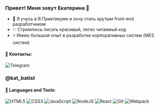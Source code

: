 ### Привет! Меня зовут Екатерина 👋

- 🌱 Я учусь в Я.Приктикуме и хочу стать крутым front-end разработчиком
- ✨ Стремлюсь писать красивый, легко читаемый код
- ⚡ Имею большой опыт в разработке корпоративных систем (MES систем)

#### 🔗 Контакты:

![Telegram](https://img.shields.io/badge/Telegram-2CA5E0?style=for-the-badge&logo=telegram&logoColor=white) 
### @kat_batist


#### 🔨 Languages and Tools:

![HTML5](https://img.shields.io/badge/html5-%23E34F26.svg?style=for-the-badge&logo=html5&logoColor=white)
![CSS3](https://img.shields.io/badge/css3-%231572B6.svg?style=for-the-badge&logo=css3&logoColor=white)
![JavaScript](https://img.shields.io/badge/javascript-%23323330.svg?style=for-the-badge&logo=javascript&logoColor=%23F7DF1E)
![NodeJS](https://img.shields.io/badge/node.js-6DA55F?style=for-the-badge&logo=node.js&logoColor=white)
![React](https://img.shields.io/badge/react-%2320232a.svg?style=for-the-badge&logo=react&logoColor=%2361DAFB)
![Git](https://img.shields.io/badge/git-%23F05033.svg?style=for-the-badge&logo=git&logoColor=white)
![Webpack](https://img.shields.io/badge/webpack-%238DD6F9.svg?style=for-the-badge&logo=webpack&logoColor=black)

